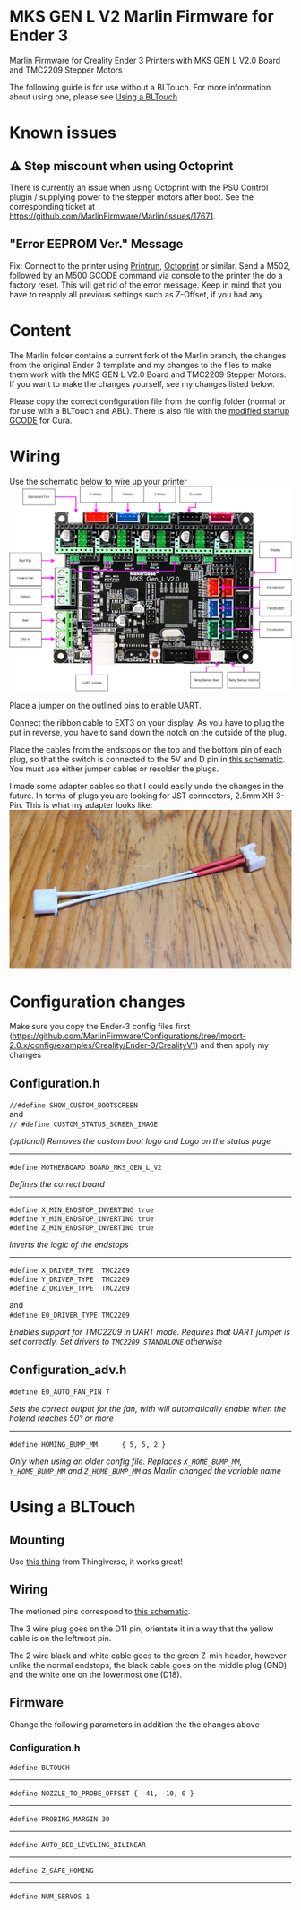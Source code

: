 # MKS GEN L V2 Marlin Firmware for Ender 3
Marlin Firmware for Creality Ender 3 Printers with MKS GEN L V2.0 Board and TMC2209 Stepper Motors

The following guide is for use without a BLTouch. For more information about using one, please see [Using a BLTouch](#using-a-bltouch)

# Known issues
## :warning: Step miscount when using Octoprint
There is currently an issue when using Octoprint with the PSU Control plugin / supplying power to the stepper motors after boot. See the corresponding ticket at https://github.com/MarlinFirmware/Marlin/issues/17671.

## "Error EEPROM Ver." Message
Fix: Connect to the printer using [Printrun](https://www.pronterface.com/), [Octoprint](https://octoprint.org/) or similar. Send a M502, followed by an M500 GCODE command via console to the printer the do a factory reset. This will get rid of the error message. Keep in mind that you have to reapply all previous settings such as Z-Offset, if you had any.

# Content
The Marlin folder contains a current fork of the Marlin branch, the changes from the original Ender 3 template and my changes to the files to make them work with the MKS GEN L V2.0 Board and TMC2209 Stepper Motors. If you want to make the changes yourself, see my changes listed below. 

Please copy the correct configuration file from the config folder (normal or for use with a BLTouch and ABL). There is also file with the [modified startup GCODE](https://github.com/MasterPuffin/MKS-GEN-L-V2-Marlin-Firmware-for-Ender-3/blob/BLTouch/cura_abl_settings.txt) for Cura.

# Wiring
Use the schematic below to wire up your printer
![Schematic](https://github.com/MasterPuffin/MKS-GEN-L-V2-Marlin-Firmware-for-Ender-3/blob/master/Schematic.png?raw=true)

Place a jumper on the outlined pins to enable UART.

Connect the ribbon cable to EXT3 on your display. As you have to plug the put in reverse, you have to sand down the notch on the outside of the plug.

Place the cables from the endstops on the top and the bottom pin of each plug, so that the switch is connected to the 5V and D pin in [this schematic](https://github.com/makerbase-mks/MKS-GEN_L/blob/master/hardware/MKS%20Gen_L%20V2.0_001/MKS%20Gen_L%20V2.0_001%20PIN.pdf). You must use either jumper cables or resolder the plugs.

I made some adapter cables so that I could easily undo the changes in the future. In terms of plugs you are looking for JST connectors, 2.5mm XH 3-Pin. This is what my adapter looks like:
![Adapter](https://github.com/MasterPuffin/MKS-GEN-L-V2-Marlin-Firmware-for-Ender-3/blob/master/adapter_cable.jpg?raw=true)

# Configuration changes
Make sure you copy the Ender-3 config files first (https://github.com/MarlinFirmware/Configurations/tree/import-2.0.x/config/examples/Creality/Ender-3/CrealityV1) and then apply my changes

## Configuration.h

`//#define SHOW_CUSTOM_BOOTSCREEN`  
and  
`// #define CUSTOM_STATUS_SCREEN_IMAGE`

*(optional) Removes the custom boot logo and Logo on the status page*

---
`#define MOTHERBOARD BOARD_MKS_GEN_L_V2`

*Defines the correct board*

---
```
#define X_MIN_ENDSTOP_INVERTING true
#define Y_MIN_ENDSTOP_INVERTING true
#define Z_MIN_ENDSTOP_INVERTING true
```

*Inverts the logic of the endstops*

---
```
#define X_DRIVER_TYPE  TMC2209
#define Y_DRIVER_TYPE  TMC2209
#define Z_DRIVER_TYPE  TMC2209
```  
and  
`#define E0_DRIVER_TYPE TMC2209`

*Enables support for TMC2209 in UART mode. Requires that UART jumper is set correctly. Set drivers to `TMC2209_STANDALONE` otherwise*


## Configuration_adv.h
`#define E0_AUTO_FAN_PIN 7`

*Sets the correct output for the fan, with will automatically enable when the hotend reaches 50° or more*

---
`#define HOMING_BUMP_MM      { 5, 5, 2 } `

*Only when using an older config file. Replaces `X_HOME_BUMP_MM`, `Y_HOME_BUMP_MM` and `Z_HOME_BUMP_MM` as Marlin changed the variable name*

# Using a BLTouch
## Mounting
Use [this thing](https://www.thingiverse.com/thing:3003725) from Thingiverse, it works great!

## Wiring
The metioned pins correspond to [this schematic](https://github.com/makerbase-mks/MKS-GEN_L/blob/master/hardware/MKS%20Gen_L%20V2.0_001/MKS%20Gen_L%20V2.0_001%20PIN.pdf).

The 3 wire plug goes on the D11 pin, orientate it in a way that the yellow cable is on the leftmost pin.

The 2 wire black and white cable goes to the green Z-min header, however unlike the normal endstops, the black cable goes on the middle plug (GND) and the white one on the lowermost one (D18).

## Firmware
Change the following parameters in addition the the changes above

### Configuration.h 

`#define BLTOUCH`

---

`#define NOZZLE_TO_PROBE_OFFSET { -41, -10, 0 }`

---

`#define PROBING_MARGIN 30`

---

`#define AUTO_BED_LEVELING_BILINEAR`

---

`#define Z_SAFE_HOMING`

---

`#define NUM_SERVOS 1`
